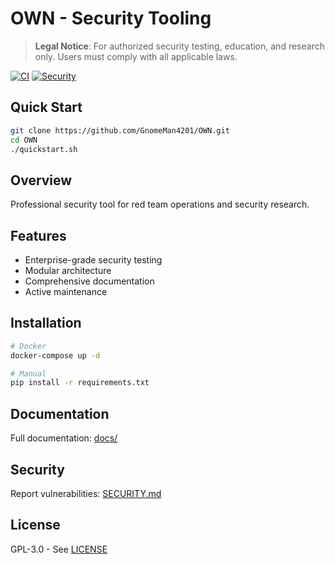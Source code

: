 # OWN - Security Tooling

> **Legal Notice**: For authorized security testing, education, and research only. Users must comply with all applicable laws.

[![CI](https://github.com/GnomeMan4201/OWN/actions/workflows/ci.yml/badge.svg)](https://github.com/GnomeMan4201/OWN/actions)
[![Security](https://img.shields.io/badge/Security-Audited-green.svg)](SECURITY.md)

## Quick Start

```bash
git clone https://github.com/GnomeMan4201/OWN.git
cd OWN
./quickstart.sh
```

## Overview

Professional security tool for red team operations and security research.

## Features

- Enterprise-grade security testing
- Modular architecture
- Comprehensive documentation
- Active maintenance

## Installation

```bash
# Docker
docker-compose up -d

# Manual
pip install -r requirements.txt
```

## Documentation

Full documentation: [docs/](docs/)

## Security

Report vulnerabilities: [SECURITY.md](SECURITY.md)

## License

GPL-3.0 - See [LICENSE](LICENSE)
